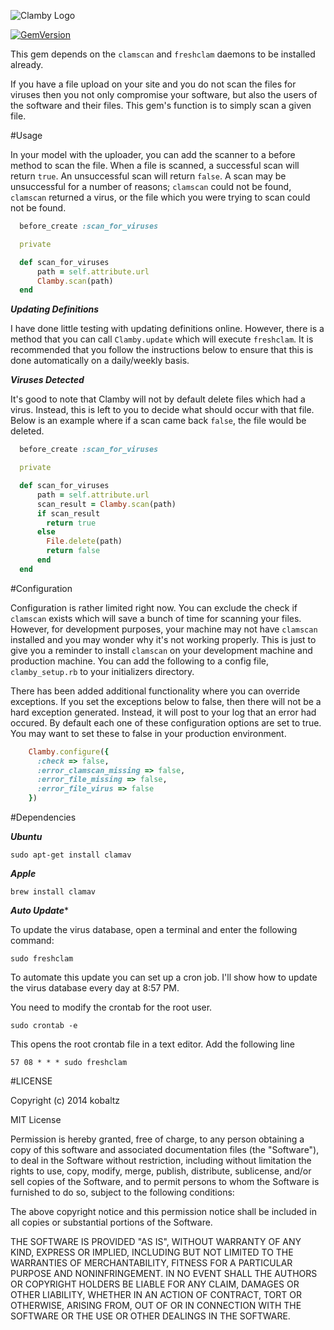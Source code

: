 ![Clamby Logo](https://raw.github.com/kobaltz/clamby/master/clamby_logo.png)

[![GemVersion](https://badge.fury.io/rb/clamby.png)](https://badge.fury.io/rb/clamby.png)

This gem depends on the `clamscan` and `freshclam` daemons to be installed already.

If you have a file upload on your site and you do not scan the files for viruses then you not only compromise your software, but also the users of the software and their files. This gem's function is to simply scan a given file.

#Usage

In your model with the uploader, you can add the scanner to a before method to scan the file. When a file is scanned, a successful scan will return `true`. An unsuccessful scan will return `false`. A scan may be unsuccessful for a number of reasons; `clamscan` could not be found, `clamscan` returned a virus, or the file which you were trying to scan could not be found.

```ruby
  before_create :scan_for_viruses

  private

  def scan_for_viruses
      path = self.attribute.url
      Clamby.scan(path)
  end
```

***Updating Definitions***

I have done little testing with updating definitions online. However, there is a method that you can call `Clamby.update` which will execute `freshclam`. It is recommended that you follow the instructions below to ensure that this is done automatically on a daily/weekly basis.

***Viruses Detected***

It's good to note that Clamby will not by default delete files which had a virus. Instead, this is left to you to decide what should occur with that file. Below is an example where if a scan came back `false`, the file would be deleted.

```ruby
  before_create :scan_for_viruses

  private

  def scan_for_viruses
      path = self.attribute.url
      scan_result = Clamby.scan(path)
      if scan_result
        return true
      else
        File.delete(path)
        return false
      end
  end
```


#Configuration

Configuration is rather limited right now. You can exclude the check if `clamscan` exists which will save a bunch of time for scanning your files. However, for development purposes, your machine may not have `clamscan` installed and you may wonder why it's not working properly. This is just to give you a reminder to install `clamscan` on your development machine and production machine. You can add the following to a config file, `clamby_setup.rb` to your initializers directory.

There has been added additional functionality where you can override exceptions. If you set the exceptions below to false, then there will not be a hard exception generated. Instead, it will post to your log that an error had occured. By default each one of these configuration options are set to true. You may want to set these to false in your production environment.

```ruby
    Clamby.configure({
      :check => false,
      :error_clamscan_missing => false,
      :error_file_missing => false,
      :error_file_virus => false
    })
```

#Dependencies

***Ubuntu***

`sudo apt-get install clamav`

***Apple***

`brew install clamav`

***Auto Update****

To update the virus database, open a terminal and enter the following command:

`sudo freshclam`

To automate this update you can set up a cron job. I'll show how to update the virus database every day at 8:57 PM. 

You need to modify the crontab for the root user.

`sudo crontab -e`

This opens the root crontab file in a text editor. Add the following line

`57 08 * * * sudo freshclam`

#LICENSE

Copyright (c) 2014 kobaltz

MIT License

Permission is hereby granted, free of charge, to any person obtaining a copy of this software and associated documentation files (the "Software"), to deal in the Software without restriction, including without limitation the rights to use, copy, modify, merge, publish, distribute, sublicense, and/or sell copies of the Software, and to permit persons to whom the Software is furnished to do so, subject to the following conditions:

The above copyright notice and this permission notice shall be included in all copies or substantial portions of the Software.

THE SOFTWARE IS PROVIDED "AS IS", WITHOUT WARRANTY OF ANY KIND, EXPRESS OR IMPLIED, INCLUDING BUT NOT LIMITED TO THE WARRANTIES OF MERCHANTABILITY, FITNESS FOR A PARTICULAR PURPOSE AND NONINFRINGEMENT. IN NO EVENT SHALL THE AUTHORS OR COPYRIGHT HOLDERS BE LIABLE FOR ANY CLAIM, DAMAGES OR OTHER LIABILITY, WHETHER IN AN ACTION OF CONTRACT, TORT OR OTHERWISE, ARISING FROM, OUT OF OR IN CONNECTION WITH THE SOFTWARE OR THE USE OR OTHER DEALINGS IN THE SOFTWARE.
